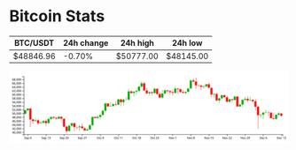 # Bitcoin Stats

BTC/USDT|24h change|24h high|24h low|
|---|---|---|---|
|$48846.96|-0.70%|$50777.00|$48145.00|

<img src="./chart.svg">
